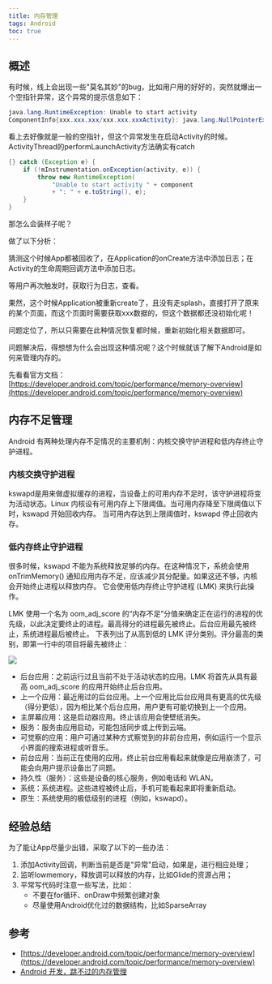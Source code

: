 ```yaml
---
title: 内存管理
tags: Android
toc: true
---
```



## 概述

有时候，线上会出现一些"莫名其妙"的bug，比如用户用的好好的，突然就爆出一个空指针异常，这个异常的提示信息如下：

```java
java.lang.RuntimeException: Unable to start activity
ComponentInfo{xxx.xxx.xxx/xxx.xxx.xxxActivity}: java.lang.NullPointerException: Attempt to invoke interface method 'xxx' on a null object reference
```

看上去好像就是一般的空指针，但这个异常发生在启动Activity的时候。ActivityThread的performLaunchActivity方法确实有catch

```java
{} catch (Exception e) {
    if (!mInstrumentation.onException(activity, e)) {
        throw new RuntimeException(
            "Unable to start activity " + component
            + ": " + e.toString(), e);
    }
}
```

那怎么会装样子呢？

做了以下分析：

猜测这个时候App都被回收了，在Application的onCreate方法中添加日志；在Activity的生命周期回调方法中添加日志。

等用户再次触发时，获取行为日志，查看。

果然，这个时候Application被重新create了，且没有走splash，直接打开了原来的某个页面，而这个页面时需要获取xxx数据的，但这个数据都还没初始化呢！

问题定位了，所以只需要在此种情况恢复都时候，重新初始化相关数据即可。

问题解决后，得想想为什么会出现这种情况呢？这个时候就该了解下Android是如何来管理内存的。

先看看官方文档：[https://developer.android.com/topic/performance/memory-overview](https://developer.android.com/topic/performance/memory-overview)

## 内存不足管理

Android 有两种处理内存不足情况的主要机制：内核交换守护进程和低内存终止守护进程。

### 内核交换守护进程

kswapd是用来做虚拟缓存的进程，当设备上的可用内存不足时，该守护进程将变为活动状态。Linux 内核设有可用内存上下限阈值。当可用内存降至下限阈值以下时，kswapd 开始回收内存。
当可用内存达到上限阈值时，kswapd 停止回收内存。

### 低内存终止守护进程

很多时候，kswapd 不能为系统释放足够的内存。在这种情况下，系统会使用 onTrimMemory() 通知应用内存不足，应该减少其分配量。如果这还不够，内核会开始终止进程以释放内存。
它会使用低内存终止守护进程 (LMK) 来执行此操作。

LMK 使用一个名为 oom_adj_score 的“内存不足”分值来确定正在运行的进程的优先级，以此决定要终止的进程。最高得分的进程最先被终止。后台应用最先被终止，系统进程最后被终止。
下表列出了从高到低的 LMK 评分类别。评分最高的类别，即第一行中的项目将最先被终止：

![](./lmk-process-order.svg)

- 后台应用：之前运行过且当前不处于活动状态的应用。LMK 将首先从具有最高 oom_adj_score 的应用开始终止后台应用。
- 上一个应用：最近用过的后台应用。上一个应用比后台应用具有更高的优先级（得分更低），因为相比某个后台应用，用户更有可能切换到上一个应用。
- 主屏幕应用：这是启动器应用。终止该应用会使壁纸消失。
- 服务：服务由应用启动，可能包括同步或上传到云端。
- 可觉察的应用：用户可通过某种方式察觉到的非前台应用，例如运行一个显示小界面的搜索进程或听音乐。
- 前台应用：当前正在使用的应用。终止前台应用看起来就像是应用崩溃了，可能会向用户提示设备出了问题。
- 持久性（服务）：这些是设备的核心服务，例如电话和 WLAN。
- 系统：系统进程。这些进程被终止后，手机可能看起来即将重新启动。
- 原生：系统使用的极低级别的进程（例如，kswapd）。

## 经验总结

为了能让App尽量少出错，采取了以下的一些办法：

1. 添加Activity回调，判断当前是否是"异常"启动，如果是，进行相应处理；
2. 监听lowmemory，释放调可以释放的内存，比如Glide的资源占用；
3. 平常写代码时注意一些写法，比如：
    - 不要在for循环、onDraw中频繁创建对象
    - 尽量使用Android优化过的数据结构，比如SparseArray

## 参考

- [https://developer.android.com/topic/performance/memory-overview](https://developer.android.com/topic/performance/memory-overview)
- [Android 开发，跳不过的内存管理](https://mp.weixin.qq.com/s?__biz=MzIxNjc0ODExMA==&amp;mid=2247484311&amp;idx=1&amp;sn=1fe0416bed4137dd45c6e9c153bb14f4&amp;chksm=97851ab6a0f293a0cde28ff6d1091b2232e1758e9845a05549d01c62f412def742985d642630&amp;scene=21#wechat_redirect)
